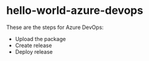 # hello-world-azure-devops
These are the steps for Azure DevOps:
- Upload the package
- Create release
- Deploy release

